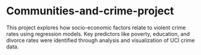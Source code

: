 # Communities-and-crime-project
This project explores how socio-economic factors relate to violent crime rates using regression models. Key predictors like poverty, education, and divorce rates were identified through analysis and visualization of UCI crime data.
